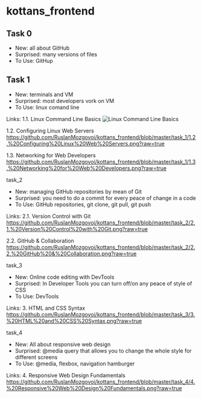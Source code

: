 # kottans_frontend
## **Task 0**
- New: all about GitHub
- Surprised: many versions of files
- To Use: GitHup

## **Task 1**

- New: terminals and VM
- Surprised: most developers vork on VM
- To Use: linux comand line

Links:
1.1. Linux Command Line Basics
![Linux Command Line Basics](task_1/1.1.%Linux%Command%Line%Basics.png?raw=true "Optional Title")

1.2. Configuring Linux Web Servers
https://github.com/RuslanMozgovoi/kottans_frontend/blob/master/task_1/1.2.%20Configuring%20Linux%20Web%20Servers.png?raw=true

1.3. Networking for Web Developers
https://github.com/RuslanMozgovoi/kottans_frontend/blob/master/task_1/1.3.%20Networking%20for%20Web%20Developers.png?raw=true

task_2

- New: managing GitHub repositories by mean of Git
- Surprised: you need to do a commit for every peace of change in a code
- To Use: GitHub repositories, git clone, git pull, git push

Links:
2.1. Version Control with Git
https://github.com/RuslanMozgovoi/kottans_frontend/blob/master/task_2/2.1.%20Version%20Control%20with%20Git.png?raw=true

2.2. GitHub & Collaboration
https://github.com/RuslanMozgovoi/kottans_frontend/blob/master/task_2/2.2.%20GitHub%20&%20Collaboration.png?raw=true

task_3

- New: Online code editing with DevTools
- Surprised: In Developer Tools you can turn off/on any peace of style of CSS 
- To Use: DevTools

Links:
3. HTML and CSS Syntax
https://github.com/RuslanMozgovoi/kottans_frontend/blob/master/task_3/3.%20HTML%20and%20CSS%20Syntax.png?raw=true


task_4

- New: All about responsive web design
- Surprised: @media query that allows you to change the whole style for different screens
- To Use: @media, flexbox, navigation hamburger

Links:
4. Responsive Web Design Fundamentals
https://github.com/RuslanMozgovoi/kottans_frontend/blob/master/task_4/4.%20Responsive%20Web%20Design%20Fundamentals.png?raw=true
